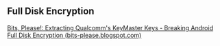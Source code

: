 ## Full Disk Encryption

[Bits, Please!: Extracting Qualcomm's KeyMaster Keys - Breaking Android Full Disk Encryption (bits-please.blogspot.com)](http://bits-please.blogspot.com/2016/06/extracting-qualcomms-keymaster-keys.html)
